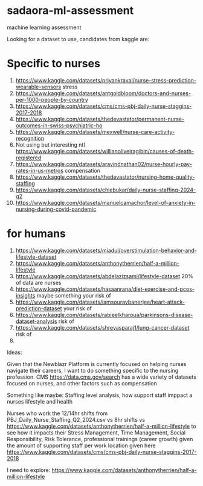 # sadaora-ml-assessment
machine learning assessment

Looking for a dataset to use, candidates from kaggle are:

# Specific to nurses
1. https://www.kaggle.com/datasets/priyankraval/nurse-stress-prediction-wearable-sensors   stress
2. https://www.kaggle.com/datasets/antgoldbloom/doctors-and-nurses-per-1000-people-by-country
3. https://www.kaggle.com/datasets/cms/cms-pbj-daily-nurse-staggins-2017-2018
4. https://www.kaggle.com/datasets/thedevastator/permanent-nurse-outcomes-in-swiss-psychiatric-ho
5. https://www.kaggle.com/datasets/mexwell/nurse-care-activity-recognition
6. Not using but interesting ntl https://www.kaggle.com/datasets/willianoliveiragibin/causes-of-death-registered
7. https://www.kaggle.com/datasets/aravindnathan02/nurse-hourly-pay-rates-in-us-metros    compensation
8. https://www.kaggle.com/datasets/thedevastator/nursing-home-quality-staffing
9. https://www.kaggle.com/datasets/chiebukar/daily-nurse-staffing-2024-q2
10. https://www.kaggle.com/datasets/manuelcamachor/level-of-anxiety-in-nursing-during-covid-pandemic

# for humans
1. https://www.kaggle.com/datasets/miadul/overstimulation-behavior-and-lifestyle-dataset
2. https://www.kaggle.com/datasets/anthonytherrien/half-a-million-lifestyle  
3. https://www.kaggle.com/datasets/abdelazizsami/lifestyle-dataset  20% of data are nurses
4. https://www.kaggle.com/datasets/hasaanrana/diet-exercise-and-pcos-insights maybe something your risk of
5. https://www.kaggle.com/datasets/iamsouravbanerjee/heart-attack-prediction-dataset your risk of
6. https://www.kaggle.com/datasets/rabieelkharoua/parkinsons-disease-dataset-analysis risk of
7. https://www.kaggle.com/datasets/shreyasparaj1/lung-cancer-dataset risk of
8. 

Ideas:

Given that the Newblazr Platform is currently focused on helping nurses navigate their careers, I want to do something 
specific to the nursing profession. CMS https://data.cms.gov/search has a wide variety of datasets focused on nurses,
and other factors such as compensation

Something like maybe:
Staffing level analysis, how support staff imppact a nurses lifestyle and health

Nurses who work the 12/14hr shifts from PBJ_Daily_Nurse_Staffing_Q2_2024.csv vs 8hr shifts
vs https://www.kaggle.com/datasets/anthonytherrien/half-a-million-lifestyle to see how it impacts their
Stress Management, Time Management, Social Responsibility, Risk Tolerance, professional trainings (career growth)
given the amount of supporting staff per work location given here https://www.kaggle.com/datasets/cms/cms-pbj-daily-nurse-staggins-2017-2018


I need to explore:
https://www.kaggle.com/datasets/anthonytherrien/half-a-million-lifestyle

